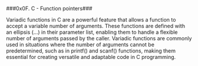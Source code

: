 ###0x0F. C - Function pointers###

Variadic functions in C are a powerful feature that allows a function to accept a variable number of arguments. These functions are defined with an ellipsis (...) in their parameter list, enabling them to handle a flexible number of arguments passed by the caller. Variadic functions are commonly used in situations where the number of arguments cannot be predetermined, such as in printf() and scanf() functions, making them essential for creating versatile and adaptable code in C programming.
